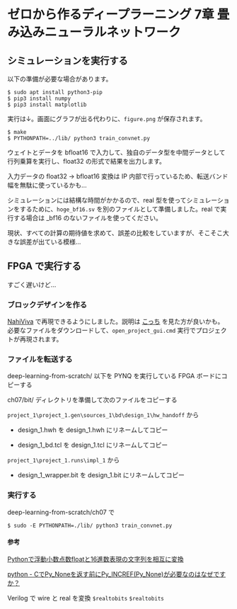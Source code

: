 # ゼロから作るディープラーニング 7章 畳み込みニューラルネットワーク

## シミュレーションを実行する

以下の準備が必要な場合があります。

```
$ sudo apt install python3-pip
$ pip3 install numpy
$ pip3 install matplotlib
```

実行は↓。画面にグラフが出る代わりに、`figure.png` が保存されます。

```
$ make
$ PYTHONPATH=../lib/ python3 train_convnet.py
```

ウェイトとデータを bfloat16 で入力して、独自のデータ型を中間データとして行列乗算を実行し、float32 の形式で結果を出力します。

入力データの float32 → bfloat16 変換は IP 内部で行っているため、転送バンド幅を無駄に使っているかも…

シミュレーションには結構な時間がかかるので、real 型を使ってシミュレーションをするために、`hoge_bf16.sv` を別のファイルとして準備しました。real で実行する場合は _bf16 のないファイルを使ってください。

現状、すべての計算の期待値を求めて、誤差の比較をしていますが、そこそこ大きな誤差が出ている模様…

## FPGA で実行する

すごく遅いけど…

### ブロックデザインを作る

[NahiViva](https://github.com/tokuden/NahiViva) で再現できるようにしました。説明は [こっち](http://nahitafu.cocolog-nifty.com/nahitafu/2019/05/post-2cfa5c.html) を見た方が良いかも。  
必要なファイルをダウンロードして、`open_project_gui.cmd` 実行でプロジェクトが再現されます。

### ファイルを転送する

deep-learning-from-scratch/ 以下を PYNQ を実行している FPGA ボードにコピーする

ch07/bit/ ディレクトリを準備して次のファイルをコピーする

`project_1\project_1.gen\sources_1\bd\design_1\hw_handoff` から

- design_1.hwh を design_1.hwh にリネームしてコピー

- design_1_bd.tcl を design_1.tcl にリネームしてコピー

`project_1\project_1.runs\impl_1` から

- design_1_wrapper.bit を design_1.bit にリネームしてコピー

### 実行する

deep-learning-from-scratch/ch07 で 

```
$ sudo -E PYTHONPATH=./lib/ python3 train_convnet.py
```

#### 参考

[Pythonで浮動小数点数floatと16進数表現の文字列を相互に変換](https://note.nkmk.me/python-float-hex/)

[python - CでPy_Noneを返す前にPy_INCREF(Py_None)が必要なのはなぜですか？](https://ja.coder.work/so/python/200081)

Verilog で wire と real を変換  `$realtobits` `$realtobits`